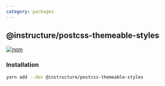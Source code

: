 ```yaml
---
category: packages
---
```


## @instructure/postcss-themeable-styles

[npm]: https://img.shields.io/npm/v/@instructure/postcss-themeable-styles.svg
[npm-url]: https://npmjs.com/package/@instructure/postcss-themeable-styles

[![npm][npm]][npm-url]

### Installation

```sh
yarn add --dev @instructure/postcss-themeable-styles
```
